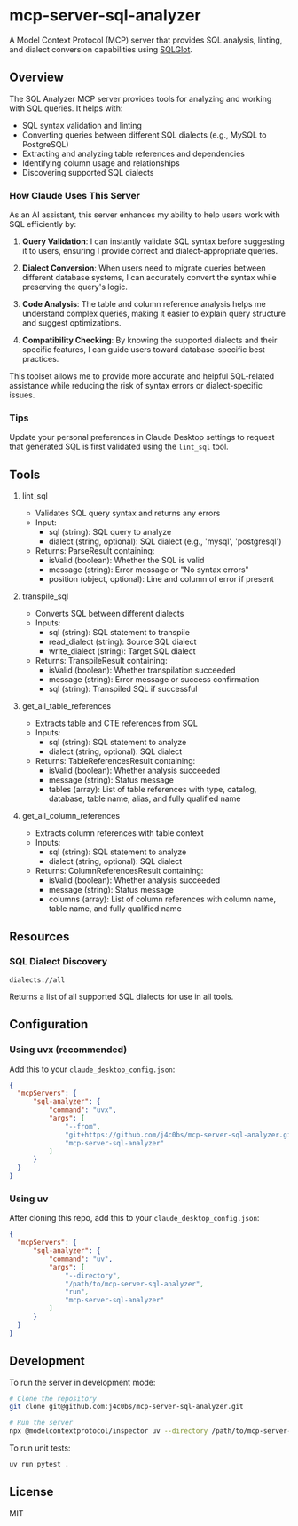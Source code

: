 # mcp-server-sql-analyzer

A Model Context Protocol (MCP) server that provides SQL analysis, linting, and dialect conversion capabilities using [SQLGlot](https://sqlglot.com/sqlglot.html).

## Overview

The SQL Analyzer MCP server provides tools for analyzing and working with SQL queries. It helps with:

- SQL syntax validation and linting
- Converting queries between different SQL dialects (e.g., MySQL to PostgreSQL)
- Extracting and analyzing table references and dependencies
- Identifying column usage and relationships
- Discovering supported SQL dialects

### How Claude Uses This Server

As an AI assistant, this server enhances my ability to help users work with SQL efficiently by:

1. **Query Validation**: I can instantly validate SQL syntax before suggesting it to users, ensuring I provide correct and dialect-appropriate queries.

2. **Dialect Conversion**: When users need to migrate queries between different database systems, I can accurately convert the syntax while preserving the query's logic.

3. **Code Analysis**: The table and column reference analysis helps me understand complex queries, making it easier to explain query structure and suggest optimizations.

4. **Compatibility Checking**: By knowing the supported dialects and their specific features, I can guide users toward database-specific best practices.

This toolset allows me to provide more accurate and helpful SQL-related assistance while reducing the risk of syntax errors or dialect-specific issues.

### Tips

Update your personal preferences in Claude Desktop settings to request that generated SQL is first validated using the `lint_sql` tool.

## Tools

1. lint_sql
   - Validates SQL query syntax and returns any errors
   - Input:
     - sql (string): SQL query to analyze
     - dialect (string, optional): SQL dialect (e.g., 'mysql', 'postgresql')
   - Returns: ParseResult containing:
     - isValid (boolean): Whether the SQL is valid
     - message (string): Error message or "No syntax errors"
     - position (object, optional): Line and column of error if present

2. transpile_sql
   - Converts SQL between different dialects
   - Inputs:
     - sql (string): SQL statement to transpile
     - read_dialect (string): Source SQL dialect
     - write_dialect (string): Target SQL dialect
   - Returns: TranspileResult containing:
     - isValid (boolean): Whether transpilation succeeded
     - message (string): Error message or success confirmation
     - sql (string): Transpiled SQL if successful

3. get_all_table_references
   - Extracts table and CTE references from SQL
   - Inputs:
     - sql (string): SQL statement to analyze
     - dialect (string, optional): SQL dialect
   - Returns: TableReferencesResult containing:
     - isValid (boolean): Whether analysis succeeded
     - message (string): Status message
     - tables (array): List of table references with type, catalog, database, table name, alias, and fully qualified name

4. get_all_column_references
   - Extracts column references with table context
   - Inputs:
     - sql (string): SQL statement to analyze
     - dialect (string, optional): SQL dialect
   - Returns: ColumnReferencesResult containing:
     - isValid (boolean): Whether analysis succeeded
     - message (string): Status message
     - columns (array): List of column references with column name, table name, and fully qualified name

## Resources

### SQL Dialect Discovery

```
dialects://all
```

Returns a list of all supported SQL dialects for use in all tools.

## Configuration

### Using uvx (recommended)

Add this to your `claude_desktop_config.json`:

```json
{
  "mcpServers": {
      "sql-analyzer": {
          "command": "uvx",
          "args": [
              "--from",
              "git+https://github.com/j4c0bs/mcp-server-sql-analyzer.git",
              "mcp-server-sql-analyzer"
          ]
      }
  }
}
```

### Using uv

After cloning this repo, add this to your `claude_desktop_config.json`:

```json
{
  "mcpServers": {
      "sql-analyzer": {
          "command": "uv",
          "args": [
              "--directory",
              "/path/to/mcp-server-sql-analyzer",
              "run",
              "mcp-server-sql-analyzer"
          ]
      }
  }
}
```

## Development

To run the server in development mode:

```bash
# Clone the repository
git clone git@github.com:j4c0bs/mcp-server-sql-analyzer.git

# Run the server
npx @modelcontextprotocol/inspector uv --directory /path/to/mcp-server-sql-analyzer run mcp-server-sql-analyzer
```

To run unit tests:

```bash
uv run pytest .
```

## License

MIT
